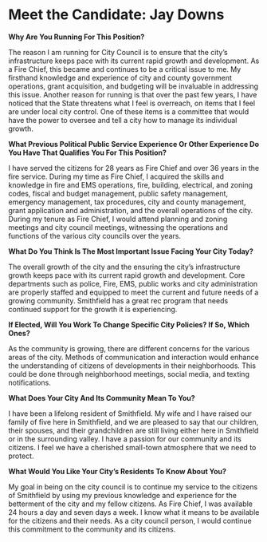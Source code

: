 # Meet the Candidate: Jay Downs

**Why Are You Running For This Position?**

The reason I am running for City Council is to ensure that the city’s infrastructure keeps pace with its current rapid growth and development. As a Fire Chief, this became and continues to be a critical issue to me. My firsthand knowledge and experience of city and county government operations, grant acquisition, and budgeting will be invaluable in addressing this issue. Another reason for running is that over the past few years, I have noticed that the State threatens what I feel is overreach, on items that I feel are under local city control. One of these items is a committee that would have the power to oversee and tell a city how to manage its individual growth.

**What Previous Political Public Service Experience Or Other Experience Do You Have That Qualifies You For This Position?**

I have served the citizens for 28 years as Fire Chief and over 36 years in the fire service. During my time as Fire Chief, I acquired the skills and knowledge in fire and EMS operations, fire, building, electrical, and zoning codes, fiscal and budget management, public safety management, emergency management, tax procedures, city and county management, grant application and administration, and the overall operations of the city. During my tenure as Fire Chief, I would attend planning and zoning meetings and city council meetings, witnessing the operations and functions of the various city councils over the years.

**What Do You Think Is The Most Important Issue Facing Your City Today?**

The overall growth of the city and the ensuring the city’s infrastructure growth keeps pace with its current rapid growth and development. Core departments such as police, Fire, EMS, public works and city administration are properly staffed and equipped to meet the current and future needs of a growing community. Smithfield has a great rec program that needs continued support for the growth it is experiencing.

**If Elected, Will You Work To Change Specific City Policies? If So, Which Ones?**

As the community is growing, there are different concerns for the various areas of the city. Methods of communication and interaction would enhance the understanding of citizens of developments in their neighborhoods. This could be done through neighborhood meetings, social media, and texting notifications.

**What Does Your City And Its Community Mean To You?**

I have been a lifelong resident of Smithfield. My wife and I have raised our family of five here in Smithfield, and we are pleased to say that our children, their spouses, and their grandchildren are still living either here in Smithfield or in the surrounding valley. I have a passion for our community and its citizens. I feel we have a cherished small-town atmosphere that we need to protect.

**What Would You Like Your City’s Residents To Know About You?**

My goal in being on the city council is to continue my service to the citizens of Smithfield by using my previous knowledge and experience for the betterment of the city and my fellow citizens. As Fire Chief, I was available 24 hours a day and seven days a week. I know what it means to be available for the citizens and their needs. As a city council person, I would continue this commitment to the community and its citizens.

